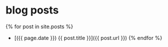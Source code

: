 # blog posts

{% for post in site.posts %}
- [({{ page.date }}) {{ post.title }}]({{ post.url }})
{% endfor %}
